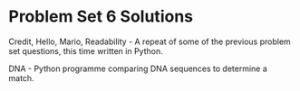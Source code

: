 # Problem Set 6 Solutions

Credit, Hello, Mario, Readability - A repeat of some of the previous problem set questions, this time written in Python.

DNA - Python programme comparing DNA sequences to determine a match.
